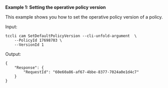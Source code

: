 **Example 1: Setting the operative policy version**

This example shows you how to set the operative policy version of a policy.

Input: 

```
tccli cam SetDefaultPolicyVersion --cli-unfold-argument  \
    --PolicyId 17698703 \
    --VersionId 1
```

Output: 
```
{
    "Response": {
        "RequestId": "60e60a86-af67-4bbe-8377-7024a0e1d4c7"
    }
}
```

